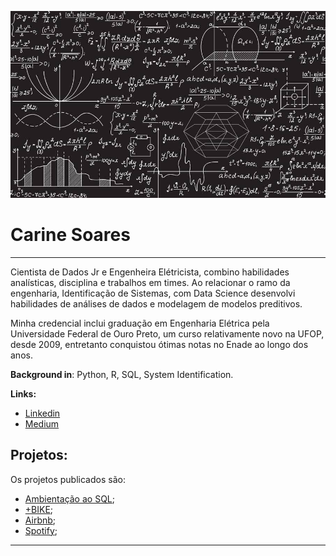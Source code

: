 ![alt text](https://github.com/CarineMS/Data_Science/blob/main/Data-Science-Future.jpg)

#  **Carine Soares**

---

Cientista de Dados Jr e Engenheira Elétricista, combino habilidades analísticas, disciplina e trabalhos em times. Ao relacionar o ramo da engenharia, Identificação de Sistemas, com Data Science desenvolvi habilidades de análises de dados e modelagem de modelos preditivos.

Minha credencial inclui graduação em Engenharia Elétrica pela Universidade Federal de Ouro Preto, um curso relativamente novo na UFOP, desde 2009, entretanto conquistou ótimas notas no Enade ao longo dos anos.

**Background in**: Python, R, SQL, System Identification.

**Links:**
* [Linkedin](https://www.linkedin.com/in/carinemsoares/)
* [Medium](https://medium.com/@carinemadsoares)

## **Projetos:**
Os projetos publicados são:
* [Ambientação ao SQL](https://github.com/CarineMS/Data_Science/blob/main/SQL.md);
* [+BIKE](https://github.com/CarineMS/Data_Science/blob/main/DataScienceHandsOn_InfoEstatisticas.ipynb);
* [Airbnb](https://github.com/CarineMS/Airbnb_Madrid/blob/main/Airbnb_Madrid.ipynb);
* [Spotify](https://github.com/CarineMS/SpotifyTop10_2019/blob/main/Spotify_Top10.ipynb);
---
